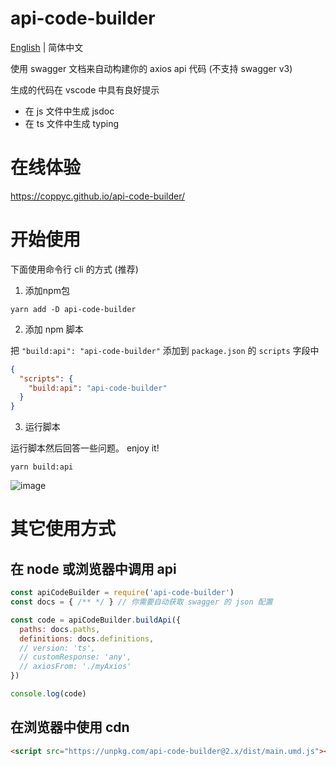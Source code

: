 # api-code-builder

[English](./README.md) | 简体中文

使用 swagger 文档来自动构建你的 axios api 代码 (不支持 swagger v3)

生成的代码在 vscode 中具有良好提示
* 在 js 文件中生成 jsdoc
* 在 ts 文件中生成 typing

# 在线体验
https://coppyc.github.io/api-code-builder/

# 开始使用
下面使用命令行 cli 的方式 (推荐)
1. 添加npm包
```
yarn add -D api-code-builder
```

2. 添加 npm 脚本

把 `"build:api": "api-code-builder"` 添加到 `package.json` 的 `scripts` 字段中
```json
{
  "scripts": {
    "build:api": "api-code-builder"
  }
}
```
3. 运行脚本

运行脚本然后回答一些问题。
enjoy it!
```
yarn build:api
```
![image](https://user-images.githubusercontent.com/25004510/65371821-29733080-dc9a-11e9-8fbd-e4dc70ce706c.png)

# 其它使用方式
## 在 node 或浏览器中调用 api

```js
const apiCodeBuilder = require('api-code-builder')
const docs = { /** */ } // 你需要自动获取 swagger 的 json 配置

const code = apiCodeBuilder.buildApi({
  paths: docs.paths,
  definitions: docs.definitions,
  // version: 'ts',
  // customResponse: 'any',
  // axiosFrom: './myAxios'
})

console.log(code)
```

## 在浏览器中使用 cdn
``` html
<script src="https://unpkg.com/api-code-builder@2.x/dist/main.umd.js"></script>
```
